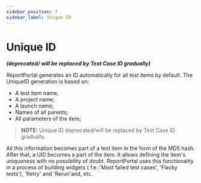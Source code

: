 ```yaml
---
sidebar_position: 7
sidebar_label: Unique ID
---
```


# Unique ID

***(deprecated/ will be replaced by Test Case ID gradually)***

ReportPortal generates an ID automatically for all test items by default.
The UniqueID generation is based on:

* A test item name;
* A project name;
* A launch name;
* Names of all parents;
* All parameters of the item;

>**NOTE:**
> Unique ID deprecated/will be replaced by Test Case ID gradually.

All this information becomes part of a test item in the form of the MD5 hash. After that, a UID becomes a part of the item. It allows defining the item's uniqueness with no possibility of doubt.
ReportPortal uses this functionality in a process of building widgets ( f.e.:'Most failed test cases', 'Flacky tests'), 'Retry' and 'Rerun'and, etc.
